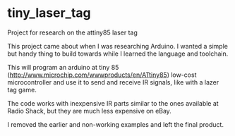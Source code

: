 tiny_laser_tag
==============

Project for research on the attiny85 laser tag

This project came about when I was researching Arduino.  I wanted a simple but handy thing to build towards while I learned the language and toolchain.

This will program an arduino at tiny 85 (http://www.microchip.com/wwwproducts/en/ATtiny85) low-cost microcontroller and use it to send and receive IR signals, like with a lazer tag game.

The code works with inexpensive IR parts similar to the ones available at Radio Shack, but they are much less expensive on eBay.

I removed the earlier and non-working examples and left the final product.
